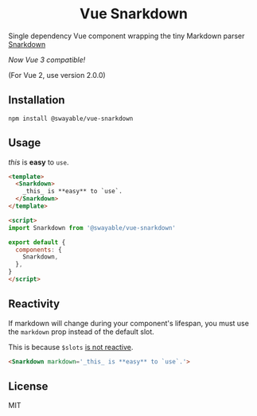 <h1 align="center">
  Vue Snarkdown
</h1>

Single dependency Vue component wrapping the tiny Markdown parser [Snarkdown](https://github.com/developit/snarkdown)

*Now Vue 3 compatible!*

(For Vue 2, use version 2.0.0)

## Installation
`npm install @swayable/vue-snarkdown`

## Usage

_this_ is **easy** to `use`.

```html
<template>
  <Snarkdown>
    _this_ is **easy** to `use`.
  </Snarkdown>
</template>

<script>
import Snarkdown from '@swayable/vue-snarkdown'

export default {
  components: {
    Snarkdown,
  },
}
</script>
```

## Reactivity
If markdown will change during your component's lifespan,
you must use the `markdown` prop instead of the default slot.

This is because `$slots` [is not reactive](https://github.com/vuejs/vue/issues/3517).

```html
<Snarkdown markdown='_this_ is **easy** to `use`.'>
```

## License

MIT
